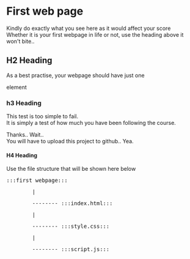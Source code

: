 <!DOCTYPE html>
<html>
    <head>
        <link rel="stylesheet" href="style.css">
    </head>
    <body>
        <main>
            <div class="card">
                <h1>First web page</h1>
                <p>Kindly do exactly what you see here as it would affect your score<br>
                   Whether it is your first webpage in life or not, use the heading above it won't bite..</p>
                <h2>H2 Heading</h2>
                <p>As a best practise, your webpage should  have just one</p>
                <p>element</p>
                <h3>h3 Heading</h3>
                <p>This test is too simple to fail.<br>
                   It is simply a test of how much you have been following the course.</p>
                <p>Thanks.. Wait..<br>
                   You will have to upload this project to github.. Yea.</p>
                <h4>H4 Heading</h4>
                <p>Use the file structure that will be shown here below</p>
                <pre>:::first_webpage:::</pre>
                <pre> &nbsp; &nbsp; &nbsp;  |</pre>
                <pre>&nbsp; &nbsp; &nbsp;   -------- :::index.html:::<br></pre>
                <pre> &nbsp; &nbsp; &nbsp;  |</pre>
                <pre>&nbsp; &nbsp; &nbsp;   -------- :::style.css:::</pre>
                <pre> &nbsp; &nbsp; &nbsp;  |</pre>
                <pre>&nbsp; &nbsp; &nbsp;   -------- :::script.js:::</pre>
            </div>    
        </main>
    </body>
</html>